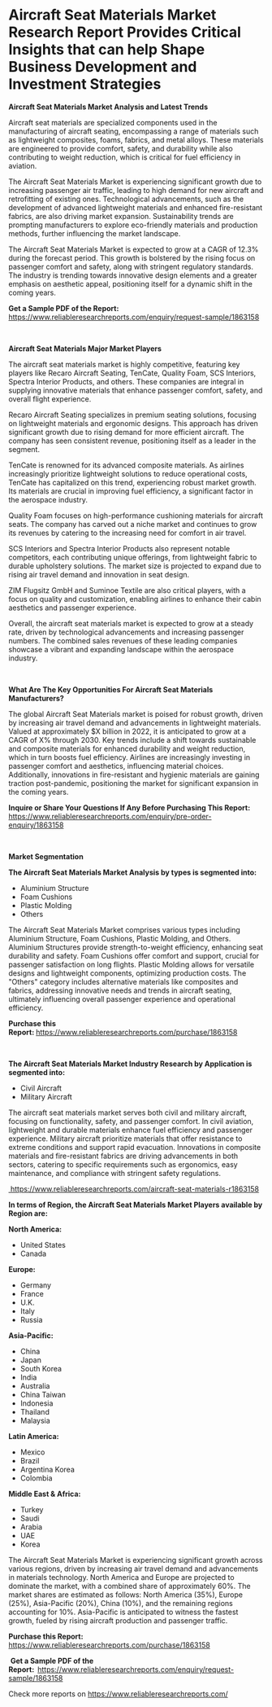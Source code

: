 <p><h1>Aircraft Seat Materials Market Research Report Provides Critical Insights that can help Shape Business Development and Investment Strategies</h1></p><p><strong>Aircraft Seat Materials Market Analysis and Latest Trends</strong></p>
<p><p>Aircraft seat materials are specialized components used in the manufacturing of aircraft seating, encompassing a range of materials such as lightweight composites, foams, fabrics, and metal alloys. These materials are engineered to provide comfort, safety, and durability while also contributing to weight reduction, which is critical for fuel efficiency in aviation.</p><p>The Aircraft Seat Materials Market is experiencing significant growth due to increasing passenger air traffic, leading to high demand for new aircraft and retrofitting of existing ones. Technological advancements, such as the development of advanced lightweight materials and enhanced fire-resistant fabrics, are also driving market expansion. Sustainability trends are prompting manufacturers to explore eco-friendly materials and production methods, further influencing the market landscape.</p><p>The Aircraft Seat Materials Market is expected to grow at a CAGR of 12.3% during the forecast period. This growth is bolstered by the rising focus on passenger comfort and safety, along with stringent regulatory standards. The industry is trending towards innovative design elements and a greater emphasis on aesthetic appeal, positioning itself for a dynamic shift in the coming years.</p></p>
<p><strong>Get a Sample PDF of the Report:&nbsp;</strong> <a href="https://www.reliableresearchreports.com/enquiry/request-sample/1863158?utm_campaign=2243&utm_medium=2&utm_source=Github&utm_content=ia&utm_term=01042025&utm_id=aircraft-seat-materials">https://www.reliableresearchreports.com/enquiry/request-sample/1863158</a></p>
<p>&nbsp;</p>
<p><strong>Aircraft Seat Materials Major Market Players</strong></p>
<p><p>The aircraft seat materials market is highly competitive, featuring key players like Recaro Aircraft Seating, TenCate, Quality Foam, SCS Interiors, Spectra Interior Products, and others. These companies are integral in supplying innovative materials that enhance passenger comfort, safety, and overall flight experience.</p><p>Recaro Aircraft Seating specializes in premium seating solutions, focusing on lightweight materials and ergonomic designs. This approach has driven significant growth due to rising demand for more efficient aircraft. The company has seen consistent revenue, positioning itself as a leader in the segment.</p><p>TenCate is renowned for its advanced composite materials. As airlines increasingly prioritize lightweight solutions to reduce operational costs, TenCate has capitalized on this trend, experiencing robust market growth. Its materials are crucial in improving fuel efficiency, a significant factor in the aerospace industry.</p><p>Quality Foam focuses on high-performance cushioning materials for aircraft seats. The company has carved out a niche market and continues to grow its revenues by catering to the increasing need for comfort in air travel.</p><p>SCS Interiors and Spectra Interior Products also represent notable competitors, each contributing unique offerings, from lightweight fabric to durable upholstery solutions. The market size is projected to expand due to rising air travel demand and innovation in seat design.</p><p>ZIM Flugsitz GmbH and Suminoe Textile are also critical players, with a focus on quality and customization, enabling airlines to enhance their cabin aesthetics and passenger experience.</p><p>Overall, the aircraft seat materials market is expected to grow at a steady rate, driven by technological advancements and increasing passenger numbers. The combined sales revenues of these leading companies showcase a vibrant and expanding landscape within the aerospace industry.</p></p>
<p>&nbsp;</p>
<p><strong>What Are The Key Opportunities For Aircraft Seat Materials Manufacturers?</strong></p>
<p><p>The global Aircraft Seat Materials market is poised for robust growth, driven by increasing air travel demand and advancements in lightweight materials. Valued at approximately $X billion in 2022, it is anticipated to grow at a CAGR of X% through 2030. Key trends include a shift towards sustainable and composite materials for enhanced durability and weight reduction, which in turn boosts fuel efficiency. Airlines are increasingly investing in passenger comfort and aesthetics, influencing material choices. Additionally, innovations in fire-resistant and hygienic materials are gaining traction post-pandemic, positioning the market for significant expansion in the coming years.</p></p>
<p><strong>Inquire or Share Your Questions If Any Before Purchasing This Report:</strong> <a href="https://www.reliableresearchreports.com/enquiry/pre-order-enquiry/1863158?utm_campaign=2243&utm_medium=2&utm_source=Github&utm_content=ia&utm_term=01042025&utm_id=aircraft-seat-materials">https://www.reliableresearchreports.com/enquiry/pre-order-enquiry/1863158</a></p>
<p>&nbsp;</p>
<p><strong>Market Segmentation</strong></p>
<p><strong>The Aircraft Seat Materials Market Analysis by types is segmented into:</strong></p>
<p><ul><li>Aluminium Structure</li><li>Foam Cushions</li><li>Plastic Molding</li><li>Others</li></ul></p>
<p><p>The Aircraft Seat Materials Market comprises various types including Aluminium Structure, Foam Cushions, Plastic Molding, and Others. Aluminium Structures provide strength-to-weight efficiency, enhancing seat durability and safety. Foam Cushions offer comfort and support, crucial for passenger satisfaction on long flights. Plastic Molding allows for versatile designs and lightweight components, optimizing production costs. The "Others" category includes alternative materials like composites and fabrics, addressing innovative needs and trends in aircraft seating, ultimately influencing overall passenger experience and operational efficiency.</p></p>
<p><strong>Purchase this Report:&nbsp;</strong><a href="https://www.reliableresearchreports.com/purchase/1863158?utm_campaign=2243&utm_medium=2&utm_source=Github&utm_content=ia&utm_term=01042025&utm_id=aircraft-seat-materials">https://www.reliableresearchreports.com/purchase/1863158</a></p>
<p>&nbsp;</p>
<p><strong>The Aircraft Seat Materials Market Industry Research by Application is segmented into:</strong></p>
<p><ul><li>Civil Aircraft</li><li>Military Aircraft</li></ul></p>
<p><p>The aircraft seat materials market serves both civil and military aircraft, focusing on functionality, safety, and passenger comfort. In civil aviation, lightweight and durable materials enhance fuel efficiency and passenger experience. Military aircraft prioritize materials that offer resistance to extreme conditions and support rapid evacuation. Innovations in composite materials and fire-resistant fabrics are driving advancements in both sectors, catering to specific requirements such as ergonomics, easy maintenance, and compliance with stringent safety regulations.</p></p>
<p><a href="https://www.reliableresearchreports.com/aircraft-seat-materials-r1863158?utm_campaign=2243&utm_medium=2&utm_source=Github&utm_content=ia&utm_term=01042025&utm_id=aircraft-seat-materials">&nbsp;https://www.reliableresearchreports.com/aircraft-seat-materials-r1863158</a></p>
<p><strong>In terms of Region, the Aircraft Seat Materials Market Players available by Region are:</strong></p>
<p>
    <p> <strong> North America: </strong>
        <ul>
            <li>United States</li>
            <li>Canada</li>
        </ul>
        </p> 
    <p> <strong> Europe: </strong>
        <ul>
            <li>Germany</li>
            <li>France</li>
            <li>U.K.</li>
            <li>Italy</li>
            <li>Russia</li>
        </ul>
        </p> 
    <p> <strong> Asia-Pacific: </strong>
        <ul>
            <li>China</li>
            <li>Japan</li>
            <li>South Korea</li>
            <li>India</li>
            <li>Australia</li>
            <li>China Taiwan</li>
            <li>Indonesia</li>
            <li>Thailand</li>
            <li>Malaysia</li>
        </ul>
        </p> 
    <p> <strong> Latin America: </strong>
        <ul>
            <li>Mexico</li>
            <li>Brazil</li>
            <li>Argentina Korea</li>
            <li>Colombia</li>
        </ul>
        </p> 
    <p> <strong> Middle East & Africa: </strong>
        <ul>
            <li>Turkey</li>
            <li>Saudi</li>
            <li>Arabia</li>
            <li>UAE</li>
            <li>Korea</li>
        </ul>
    </p>
    </p>
<p><p>The Aircraft Seat Materials Market is experiencing significant growth across various regions, driven by increasing air travel demand and advancements in materials technology. North America and Europe are projected to dominate the market, with a combined share of approximately 60%. The market shares are estimated as follows: North America (35%), Europe (25%), Asia-Pacific (20%), China (10%), and the remaining regions accounting for 10%. Asia-Pacific is anticipated to witness the fastest growth, fueled by rising aircraft production and passenger traffic.</p></p>
<p><strong>Purchase this Report: </strong><a href="https://www.reliableresearchreports.com/purchase/1863158?utm_campaign=2243&utm_medium=2&utm_source=Github&utm_content=ia&utm_term=01042025&utm_id=aircraft-seat-materials">https://www.reliableresearchreports.com/purchase/1863158</a></p>
<p>&nbsp;<strong>Get a Sample PDF of the Report:&nbsp;&nbsp;</strong><a href="https://www.reliableresearchreports.com/enquiry/request-sample/1863158?utm_campaign=2243&utm_medium=2&utm_source=Github&utm_content=ia&utm_term=01042025&utm_id=aircraft-seat-materials">https://www.reliableresearchreports.com/enquiry/request-sample/1863158</a></p>
<p><strong></strong></p>
<p>Check more reports on <a href="https://www.reliableresearchreports.com/?utm_campaign=2243&utm_medium=2&utm_source=Github&utm_content=ia&utm_term=01042025&utm_id=aircraft-seat-materials">https://www.reliableresearchreports.com/</a></p>